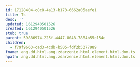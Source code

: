 ```yaml
---
id: 17128404-c8c8-4a13-b173-6662a05aefe1
title: Ts
desc: ''
updated: 1612940501526
created: 1612940501526
stub: true
parent: 59886974-225f-4447-8048-7884b55c154e
children:
  - f79f9663-cad3-4cdb-b505-fdf2b5377989
fname: ang.dd.html.ang.zdarzenie.html.element.html.dom.ts
hpath: ang.dd.html.ang.zdarzenie.html.element.html.dom.ts
---
```



